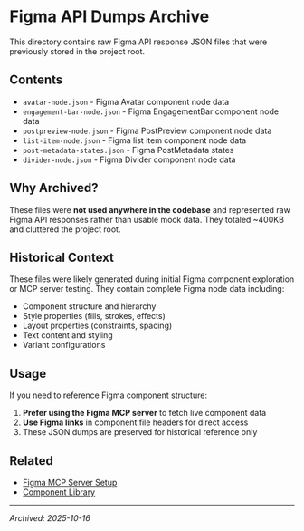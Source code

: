 # Figma API Dumps Archive

This directory contains raw Figma API response JSON files that were previously stored in the project root.

## Contents

- `avatar-node.json` - Figma Avatar component node data
- `engagement-bar-node.json` - Figma EngagementBar component node data
- `postpreview-node.json` - Figma PostPreview component node data
- `list-item-node.json` - Figma list item component node data
- `post-metadata-states.json` - Figma PostMetadata states
- `divider-node.json` - Figma Divider component node data

## Why Archived?

These files were **not used anywhere in the codebase** and represented raw Figma API responses rather than usable mock data. They totaled ~400KB and cluttered the project root.

## Historical Context

These files were likely generated during initial Figma component exploration or MCP server testing. They contain complete Figma node data including:
- Component structure and hierarchy
- Style properties (fills, strokes, effects)
- Layout properties (constraints, spacing)
- Text content and styling
- Variant configurations

## Usage

If you need to reference Figma component structure:
1. **Prefer using the Figma MCP server** to fetch live component data
2. **Use Figma links** in component file headers for direct access
3. These JSON dumps are preserved for historical reference only

## Related

- [Figma MCP Server Setup](../../../.claude/claude.md#figma-mcp-server-troubleshooting)
- [Component Library](../../../.claude/claude.md#component-library)

---

*Archived: 2025-10-16*
